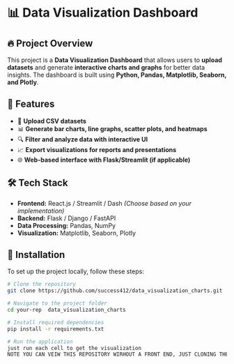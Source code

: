 # 📊 Data Visualization Dashboard

## 🔥 Project Overview
This project is a **Data Visualization Dashboard** that allows users to **upload datasets** and generate **interactive charts and graphs** for better data insights. The dashboard is built using **Python, Pandas, Matplotlib, Seaborn, and Plotly**.

## 🚀 Features
- 📂 **Upload CSV datasets**
- 📊 **Generate bar charts, line graphs, scatter plots, and heatmaps**
- 🔍 **Filter and analyze data with interactive UI**
- 📈 **Export visualizations for reports and presentations**
- 🌐 **Web-based interface with Flask/Streamlit (if applicable)**

## 🛠️ Tech Stack
- **Frontend:** React.js / Streamlit / Dash *(Choose based on your implementation)*
- **Backend:** Flask / Django / FastAPI
- **Data Processing:** Pandas, NumPy
- **Visualization:** Matplotlib, Seaborn, Plotly

## 📌 Installation
To set up the project locally, follow these steps:

```bash
# Clone the repository
git clone https://github.com/success412/data_visualization_charts.git

# Navigate to the project folder
cd your-rep  data_visualization_charts

# Install required dependencies
pip install -r requirements.txt

# Run the application
just run each cell to get the visualization
NOTE YOU CAN VEIW THIS REPOSITORY WIRHOUT A FRONT END, JUST CLONING THE REPOSITORE AND DOWNLOADING THE FOLLOWING PACKAGES ON THE TOP OF THE CELL BEFORE RUNNING EACH CELL
